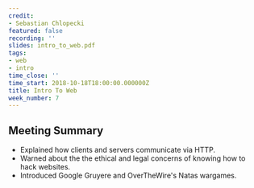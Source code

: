 ```yaml
---
credit:
- Sebastian Chlopecki
featured: false
recording: ''
slides: intro_to_web.pdf
tags:
- web
- intro
time_close: ''
time_start: 2018-10-18T18:00:00.000000Z
title: Intro To Web
week_number: 7
---
```

## Meeting Summary
- Explained how clients and servers communicate via HTTP.
- Warned about the the ethical and legal concerns of knowing how to hack websites.
- Introduced Google Gruyere and OverTheWire's Natas wargames.